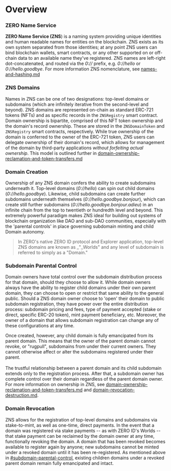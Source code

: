 # Overview

### **ZERO Name Service**

**ZERO Name Service (ZNS**) is a naming system providing unique identities and human readable names for entities on the blockchain. ZNS exists as its own system separated from those identities; at any point ZNS users can bind blockchain wallets, smart contracts, or any other supported on or off-chain data to an available name they've registered. ZNS names are left-right dot-concatenated, and routed via the _0://_ prefix, e.g. _0://hello_ or _0://hello.goodbye_. For more information ZNS nomenclature, see [names-and-hashing.md](names-and-hashing.md "mention")

### ZNS Domains

Names in ZNS can be one of two designations: top-level domains or subdomains (which are infinitely iterative from the second-level and beyond).  ZNS domains are represented on-chain as standard ERC-721 tokens (NFTs) and as specific records in the `ZNSRegistry` smart contract. Domain ownership is bipartite, comprised of this NFT token ownership and the domain's record ownership. These are stored in the `ZNSDomainToken` and `ZNSRegistry` smart contracts, respectively. While true ownership of the domain is conferred to the owner of the ERC-721 token, ZNS users can delegate ownership of their domain's record, which allows for management of the domain by third-party applications _without forfeiting actual ownership_. This model is outlined further in [domain-ownership-reclamation-and-token-transfers.md](domain-management/domain-ownership-reclamation-and-token-transfers.md "mention")

### Domain Creation

Ownership of any ZNS domain confers the ability to create subdomains underneath it. Top-level domains (_0://hello_) can spin out child domains (_0://hello.goodbye_). Likewise, child subdomains can create further subdomains underneath themselves (_0://hello.goodbye.bonjour_), which can create still further subdomains (_0://hello.goodbye.bonjour.adieu_) in an infinite chain from the top to twentieth or hundredth level and beyond. This extremely powerful paradigm makes ZNS ideal for building out systems of blockchain organization like DAO and sub-DAO communities, especially with the 'parental controls' in place governing subdomain minting and child Domain autonomy.

> In ZERO's native ZERO ID protocol and Explorer application, top-level ZNS domains are known as _"_Worlds" and any level of subdomain is referred to simply as a "Domain."&#x20;

### Subdomain Parental Control

Domain owners have total control over the subdomain distribution process for that domain, should they choose to allow it. While domain owners always have the ability to register child domains under their own parent domain, they can choose to open or restrict that same ability to the general public. Should a ZNS domain owner choose to 'open' their domain to public subdomain registration, they have power over the entire distribution process: subdomain pricing and fees, type of payment accepted (stake or direct, specific ERC-20 token), mint payment beneficiary, etc. Moreover, the owner of a domain that allows subdomain registration can change any of these configurations at any time.

Once created, however, any child domain is fully emancipated from its parent domain. This means that the owner of the parent domain cannot revoke, or "rugpull", subdomains from under their current owners. They cannot otherwise affect or alter the subdomains registered under their parent. \
\
The trustful relationship between a parent domain and its child subdomain extends only to the registration process. After that, a subdomain owner has complete control over their domain regardless of the parent domain owner. For more information on ownership in ZNS, see [domain-ownership-reclamation-and-token-transfers.md](domain-management/domain-ownership-reclamation-and-token-transfers.md "mention") and [domain-revocation-destruction.md](domain-management/domain-revocation-destruction.md "mention").

### Domain Revocation

ZNS allows for the registration of top-level domains and subdomains via stake-to-mint, as well as one-time, direct payments. In the event that a domain was registered via stake payments -- as with ZERO ID's Worlds -- that stake payment can be reclaimed by the domain owner at any time, functionally revoking the domain. A domain that has been revoked becomes available to register again by anyone; new subdomains cannot be minted under a revoked domain until it has been re-registered. As mentioned above in [#subdomain-parental-control](./#subdomain-parental-control "mention"), existing children domains under a revoked parent domain remain fully emancipated and intact.&#x20;
